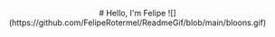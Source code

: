 <p align="center">
  # Hello, I'm Felipe
  ![](https://github.com/FelipeRotermel/ReadmeGif/blob/main/bloons.gif)
</p>
